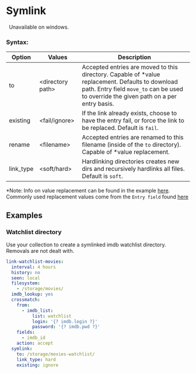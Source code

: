 # Symlink
<div class="alert alert-warning" role="alert">
  <span class="glyphicon glyphicon-info-sign"></span>
  &nbsp;
  Unavailable on windows.
</div>

### Syntax:

|  Option  |  Values  |  Description  |
| --- | --- | --- |
| to | \<directory path> | Accepted entries are moved to this directory. Capable of *value replacement. Defaults to download path. Entry field `move_to` can be used to override the given path on a per entry basis. |
| existing | \<fail/ignore> | If the link already exists, choose to have the entry fail, or force the link to be replaced. Default is `fail`.
| rename | \<filename> | Accepted entries are renamed to this filename (inside of the `to` directory). Capable of *value replacement. |
| link_type | \<soft/hard> | Hardlinking directories creates new dirs and recursively hardlinks all files. Default is `soft`. |

*Note: Info on value replacement can be found in the example [here](https://flexget.com/Jinja). Commonly used replacement values come from the `Entry field` found [here](https://flexget.com/Entry)
## Examples


### Watchlist directory

Use your collection to create a symlinked imdb watchlist directory. Removals are not dealt with.

```yaml
link-watchlist-movies:
  interval: 4 hours
  history: no
  seen: local
  filesystem:
    - /storage/movies/
  imdb_lookup: yes
  crossmatch:
    from:
      - imdb_list:
          list: watchlist
          login: '{? imdb.login ?}'
          password: '{? imdb.pwd ?}'
    fields:
      - imdb_id
    action: accept
  symlink:
    to: /storage/movies-watchlist/
    link_type: hard
    existing: ignore
```